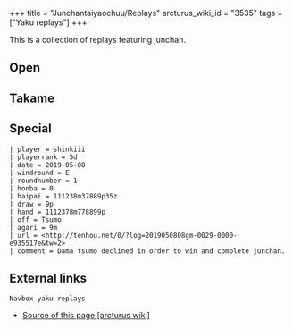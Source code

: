 +++
title = "Junchantaiyaochuu/Replays"
arcturus_wiki_id = "3535"
tags = ["Yaku replays"]
+++

This is a collection of replays featuring junchan.

## Open

## Takame

## Special

```Replay/Tenhou.net|
| player = shinkiii
| playerrank = 5d
| date = 2019-05-08
| windround = E
| roundnumber = 1
| honba = 0
| haipai = 111238m37889p35z
| draw = 9p
| hand = 1112378m778899p
| off = Tsumo
| agari = 9m
| url = <http://tenhou.net/0/?log=2019050808gm-0029-0000-e935517e&tw=2>
| comment = Dama tsumo declined in order to win and complete junchan.
```

## External links

`Navbox yaku replays`

- [Source of this page [arcturus wiki]](http://arcturus.su/wiki/Junchantaiyaochuu/Replays)
